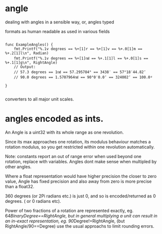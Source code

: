 # angle
dealing with angles in a sensible way, or, angles typed

formats as human readable as used in various fields

``` golang

func ExampleAngles() {
	fmt.Printf("%.1v degrees == %+[1]r == %+[1]v == %+.0[1]m == %+.2[1]l\n", Radian)
	fmt.Printf("%.1v degrees == %+[1]㎭ == %+.1[1]l == %+.0[1]s == %+.1[1]g\n", RightAngle)
	// Output:
	// 57.3 degrees == 1㎭ == 57.295784° == 3438′ == 57°18′44.82″
	// 90.0 degrees == 1.5707964㎭ == 90°0′0.0″ == 324002″ == 100.0ᵍ

}


```

converters to all major unit scales.

# angles encoded as ints.

An Angle is a uint32 with its whole range as one revolution.

Since its max approaches one rotation, its modulus behaviour matches a rotation modulus, so you get restricted within one revolution automatically.

Note: constants report an out of range error when used beyond one rotation, replace with variables.
Angles dont make sense when multipled by other angles.

Where a float representation would have higher precision the closer to zero value, Angle has fixed precision and also away from zero is more precise than a float32.

360 degrees (or 2Pi radians etc.) is just 0, and so is encoded/returned as 0 degrees. ( or 0 radians etc).

Power of two fractions of a rotation are represented exactly, eg. 64*BinaryDegree==RightAngle, but in general multiplying a unit can result in an in-exact representation, eg. 90*Degree!=RightAngle, (but RightAngle/90==Degree) use the usual approachs to limit rounding errors.
